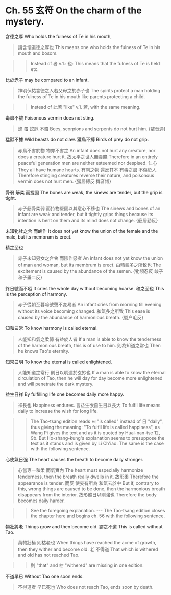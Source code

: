 # Ch. 55 玄符 On the charm of the mystery.

含德之厚
Who holds the fulness of Te in his mouth,

> 謂含懐道徳之厚也
This means one who holds the fulness of Te in his mouth and bosom.

>> Instead of 者 v.1.: 也: This means that the fulness of Te is held etc.

比於赤子
may be compared to an infant.

> 神明保祐含徳之人若父母之於赤子也
The spirits protect a man holding the fulness of Te in his mouth like parents protecting a child.

>> Instead of 此若 "like" v.1. 若, with the same meaning.

毒蟲不螫
Poisonous vermin does not sting.

> 蜂
蠆
蛇虺
不螫
Bees,
scorpions
and serpents
do not hurt him.
{螫音適}

猛獸不據
Wild beasts do not claw.
玃鳥不搏
Birds of prey do not grip.

> 赤鳥不害於物
物亦不害之
An infant does not hurt any creature,
nor does a creature hurt it.
故太平之世人無貴賤
Therefore in an entirely peaceful generation men are neither esteemed nor despised.
仁心
They all have humane hearts.
有刺之物
還反其本
有毒之蟲
不傷於人
Therefore stinging creatures
reverse their nature,
and poisonous vermin
does not hurt men.
{玃居縛反
摶音博}

骨弱
䈥柔
而握固
The bones are weak,
the sinews are tender,
but the grip is tight.

> 赤子䈥骨柔弱
而持物堅固以其意心不移也
The sinews and bones of an infant are weak and tender,
but it tightly grips things because its intention is bent on them and its mind does not change.
{䈥居勤反}

未知牝牡之合
而䘒作
It does not yet know the union of the female and the male,
but its membrum is erect.

精之至也

> 赤子未知男女之合㑹
而隂作怒者
An infant does not yet know the union of man and woman,
but its membrum is erect.
由精氣多之所致也
The excitement is caused by the abundance of the semen.
{牝頻忍反
䘒子和子垂二反}

終日號而不啞
It cries the whole day without becoming hoarse.
和之至也
This is the perception of harmony.

> 赤子從朝至暮啼號聲不変易者
An infant cries from morning till evening without its voice becoming changed.
和氣多之所致
This ease is caused by the abundance of harmonious breath.
{號户毛反}

知和曰常
To know harmony is called eternal.

> 人能知和氣之柔弱
有益於人者
If a man is able to know the tenderness of the harmonious breath,
this is of use to him.
則為知道之常也
Then he knows Tao's eternity.

知常曰明
To know the eternal is called enlightened.

> 人能知道之常行
則日以明達於玄妙也
If a man is able to know the eternal circulation of Tao,
then he will day for day become more enlightened and will penetrate the dark mystery.

益生日祥
By fulfilling life one becomes daily more happy.

> 祥長也
Happiness endures.
言益生欲自生日以長大
To fulfil life means daily to increase the wish for long life.

>> The Tao-tsang edition reads 曰 "is called" instead of 日 "daily",
thus giving the meaning: "To fulfil life is called happiness",
as Wang Pi gives the text and as it is quoted by Huai-nan-tse 12, 9b.
But Ho-shang-kung's explanation seems to presuppose the text as it stands
and is given by Li Ch'iao.
The same is the case with the following sentence.

心使氣日强
The heart causes the breath to become daily stronger.

> 心當専一和柔
而氣實內
The heart must especially harmonize tenderness,
then the breath really dwells in it.
故形柔
Therefore the appearance is tender.
而反
使妄有所為
和氣去於中
But if, contrary to this,
wrong things are caused to be done,
then the harmonious breath disappears from the interior.
故形體日以剛強也
Therefore the body becomes daily harder.

>> See the foregoing explanation.
--- The Tao-tsang edition closes the chapter here
and begins ch. 56 with the following sentence.

物壯將老
Things grow and then become old.
謂之不道
This is called without Tao.

> 萬物壯極
則枯老也
When things have reached the acme of growth,
then they wither and become old.
老
不得道
That which is withered and old
has not reached Tao.

>> 則 "that" and 枯 "withered" are missing in one edition.

不道早巳
Without Tao one soon ends.

> 不得道者
早巳死也
Who does not reach Tao,
ends soon by death.
